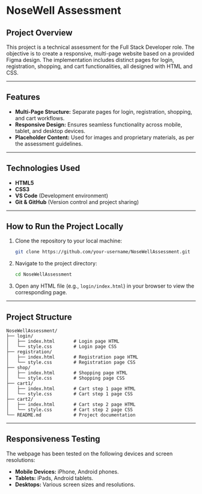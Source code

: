 # **NoseWell Assessment**

## **Project Overview**
This project is a technical assessment for the Full Stack Developer role. The objective is to create a responsive, multi-page website based on a provided Figma design. The implementation includes distinct pages for login, registration, shopping, and cart functionalities, all designed with HTML and CSS.

---

## **Features**
- **Multi-Page Structure:** Separate pages for login, registration, shopping, and cart workflows.
- **Responsive Design:** Ensures seamless functionality across mobile, tablet, and desktop devices.
- **Placeholder Content:** Used for images and proprietary materials, as per the assessment guidelines.

---

## **Technologies Used**
- **HTML5**
- **CSS3**
- **VS Code** (Development environment)
- **Git & GitHub** (Version control and project sharing)

---

## **How to Run the Project Locally**
1. Clone the repository to your local machine:
   ```bash
   git clone https://github.com/your-username/NoseWellAssessment.git
   ```
2. Navigate to the project directory:
   ```bash
   cd NoseWellAssessment
   ```
3. Open any HTML file (e.g., `login/index.html`) in your browser to view the corresponding page.

---

## **Project Structure**
```
NoseWellAssessment/
├── login/
│   ├── index.html       # Login page HTML
│   └── style.css        # Login page CSS
├── registration/
│   ├── index.html       # Registration page HTML
│   └── style.css        # Registration page CSS
├── shop/
│   ├── index.html       # Shopping page HTML
│   └── style.css        # Shopping page CSS
├── cart1/
│   ├── index.html       # Cart step 1 page HTML
│   └── style.css        # Cart step 1 page CSS
├── cart2/
│   ├── index.html       # Cart step 2 page HTML
│   └── style.css        # Cart step 2 page CSS
└── README.md            # Project documentation
```

---

## **Responsiveness Testing**
The webpage has been tested on the following devices and screen resolutions:
- **Mobile Devices:** iPhone, Android phones.
- **Tablets:** iPads, Android tablets.
- **Desktops:** Various screen sizes and resolutions.
